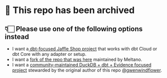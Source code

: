 # 🚧 This repo has been archived
## 👇🏻 Please use one of the following options instead
- I want a[ dbt-focused Jaffle Shop project](https://jaffle.sh/) that works with dbt Cloud or dbt Core with any adapter or setup.
- I want a [fork of the repo that was here](https://github.com/meltano/jaffle-shop-template) maintained by Meltano.
- I want a [community-maintained DuckDB + dbt + Evidence focused project](https://github.com/gwenwindflower/octocatalog) stewarded by the original author of this repo [@gwenwindflower](https://github.com/gwenwindflower).

